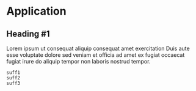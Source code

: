 Application
=======================

Heading #1
------------
Lorem ipsum ut consequat aliquip consequat amet exercitation Duis aute esse 
voluptate dolore sed veniam et officia ad amet ex fugiat occaecat fugiat 
irure do aliquip tempor non laboris nostrud tempor. 

    suff1
    suff2
    suff3

